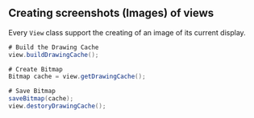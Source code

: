 ## Creating screenshots (Images) of views

Every `View` class support the creating of an image of its current display.

```java
# Build the Drawing Cache
view.buildDrawingCache();

# Create Bitmap
Bitmap cache = view.getDrawingCache();

# Save Bitmap
saveBitmap(cache);
view.destoryDrawingCache();
```

